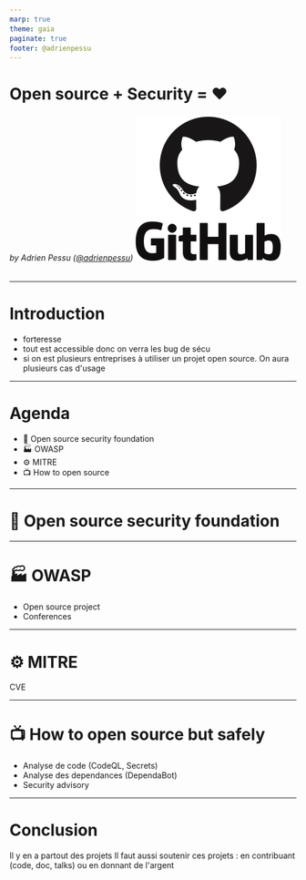 ```yaml
---
marp: true
theme: gaia
paginate: true
footer: @adrienpessu
---
```


Open source + Security = ❤️ 
===


###### by Adrien Pessu ([@adrienpessu][GitHub])   ![h:50](../../assets/github.png)

[GitHub]: https://github.com/adrienpessu
---

# Introduction

* forteresse
* tout est accessible donc on verra les bug de sécu
* si on est plusieurs entreprises à utiliser un projet open source. On aura plusieurs cas d'usage
---
# Agenda

* :memo: Open source security foundation 
* :factory: OWASP
* :gear: MITRE
* :tv: How to open source

---

# :memo: Open source security foundation

---

# :factory: OWASP


* Open source project
* Conferences

---

# :gear: MITRE

CVE


---

# :tv: How to open source but safely
<!-- _class: invert -->

* Analyse de code (CodeQL, Secrets)
* Analyse des dependances (DependaBot)
* Security advisory

---


# Conclusion

Il y en a partout des projets 
Il faut aussi soutenir ces projets : en contribuant (code, doc, talks) ou en donnant de l'argent
